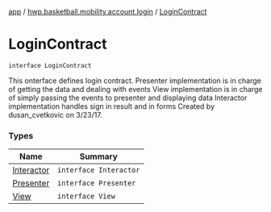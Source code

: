 [app](../../index.md) / [hwp.basketball.mobility.account.login](../index.md) / [LoginContract](.)

# LoginContract

`interface LoginContract`

This onterface defines login contract.
Presenter implementation is in charge of getting the data and dealing with events
View implementation is in charge of simply passing the events to presenter and displaying data
Interactor implementation handles sign in result and in forms
Created by dusan_cvetkovic on 3/23/17.

### Types

| Name | Summary |
|---|---|
| [Interactor](-interactor/index.md) | `interface Interactor` |
| [Presenter](-presenter/index.md) | `interface Presenter` |
| [View](-view/index.md) | `interface View` |
